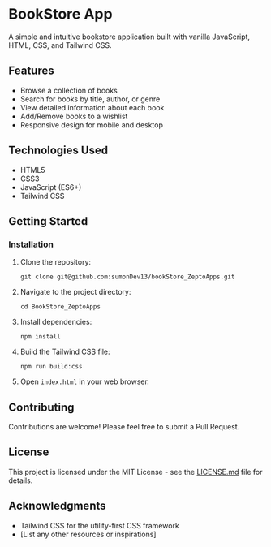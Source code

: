 # BookStore App

A simple and intuitive bookstore application built with vanilla JavaScript, HTML, CSS, and Tailwind CSS.

## Features

- Browse a collection of books
- Search for books by title, author, or genre
- View detailed information about each book
- Add/Remove books to a wishlist
- Responsive design for mobile and desktop

## Technologies Used

- HTML5
- CSS3
- JavaScript (ES6+)
- Tailwind CSS

## Getting Started

### Installation

1. Clone the repository:
   ```
   git clone git@github.com:sumonDev13/bookStore_ZeptoApps.git
   ```

2. Navigate to the project directory:
   ```
   cd BookStore_ZeptoApps
   ```

3. Install dependencies:
   ```
   npm install
   ```

4. Build the Tailwind CSS file:
   ```
   npm run build:css
   ```

5. Open `index.html` in your web browser.



## Contributing

Contributions are welcome! Please feel free to submit a Pull Request.

## License

This project is licensed under the MIT License - see the [LICENSE.md](LICENSE.md) file for details.

## Acknowledgments

- Tailwind CSS for the utility-first CSS framework
- [List any other resources or inspirations]
